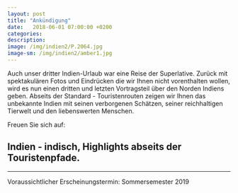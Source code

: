 ```yaml
---
layout: post
title: "Ankündigung"
date:   2018-06-01 07:00:00 +0200
categories:
description: 
image: /img/indien2/P.2064.jpg
image-sm: /img/indien2/amber1.jpg
---
```


Auch unser dritter Indien-Urlaub war eine Reise der Superlative. Zurück mit spektakulären Fotos und Eindrücken die wir Ihnen nicht vorenthalten wollen, wird es nun einen dritten und letzten Vortragsteil über den Norden Indiens geben. Abseits der Standard - Touristenrouten zeigen wir Ihnen das unbekannte Indien mit seinen verborgenen Schätzen, seiner reichhaltigen Tierwelt und den liebenswerten Menschen.

Freuen Sie sich auf:

Indien - indisch, Highlights abseits der Touristenpfade.
-------------------------------------------------------------------
--------------
Voraussichtlicher Erscheinungstermin: Sommersemester 2019


